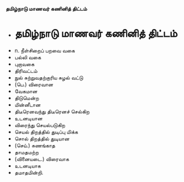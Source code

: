**தமிழ்நாடு மாணவர் கணினித் திட்டம்**
- # தமிழ்நாடு மாணவர் கணினித் திட்டம்
- n. நீள்சிறைப் பறவை வகை
-  பல்லி வகை
- புறாவகை
- திரிவட்டம்
- நுல்  சுற்றுவதற்குரிய சுழல் வட்டு
- (பெ.) விரைவான
- வேகமான
- திடுமென்ற
- மின்னீடான
- திடீரெனவந்து திடீரெனச் செல்கிற
- உடனடியான
- விரைந்து செயல்படுகிற
- செயல் திறத்தில் துடிப்பு மிக்க
- சொல் திறத்தில் துடியான
- (செய்.) சுணங்காத
- தாமதமற்ற
- (வினையடை.)  விரைவாக
- உடனடியாக
- தமாதமின்றி.

